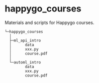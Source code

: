 # happygo_courses
Materials and scripts for Happygo courses.

  ```
  └─happygo_courses
    │
    ├─ml_api_intro
    │      data
    │      xxx.py
    │      course.pdf
    │
    └─automl_intro
           data
           xxx.py
           course.pdf

  ```
